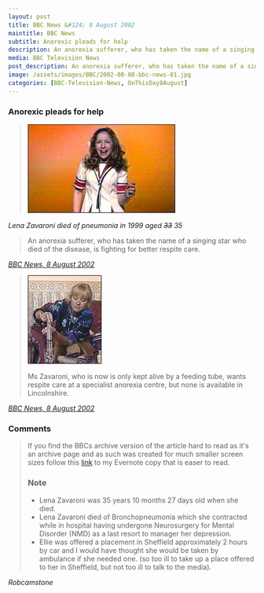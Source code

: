 ```yaml
---
layout: post
title: BBC News &#124; 8 August 2002
maintitle: BBC News
subtitle: Anorexic pleads for help
description: An anorexia sufferer, who has taken the name of a singing star who died of the disease, is fighting for better respite care. Ellie Zavaroni, who took the name of her friend Lena Zavaroni after the singer died in 1999, is battling againt the debilitating disease...
media: BBC Television News
post_description: An anorexia sufferer, who has taken the name of a singing star who died of the disease, is fighting for better respite care. Ellie Zavaroni, who took the name of her friend Lena Zavaroni after the singer died in 1999, is battling againt the debilitating disease...
image: /assets/images/BBC/2002-08-08-bbc-news-01.jpg
categories: [BBC-Television-News, OnThisDay8August]
---
```


### Anorexic pleads for help

> ![Lena Zavaroni died of pneumonia in 1999 aged 35](/assets/images/BBC/2002-08-08-bbc-news-01.jpg "Lena Zavaroni died of pneumonia in 1999 aged <s>33</s> 35")

<cite>Lena Zavaroni died of pneumonia in 1999 aged ~~33~~ 35</cite>

> An anorexia sufferer, who has taken the name of a singing star who died of the disease, is fighting for better respite care.

<cite>[BBC News, 8 August 2002](http://news.bbc.co.uk/1/hi/england/2179570.stm)</cite>

> ![Ellie Zavaroni wants special respite care](/assets/images/BBC/2002-08-08-bbc-news-02.jpg "Ellie Zavaroni wants special respite care")
>
> Ms Zavaroni, who is now is only kept alive by a feeding tube, wants respite care at a specialist anorexia centre, but none is available in Lincolnshire.

<cite>[BBC News, 8 August 2002](http://news.bbc.co.uk/1/hi/england/2179570.stm)</cite>

### Comments
> If you find the BBCs archive version of the article hard to read as it's an archive page and as such was created for much smaller screen sizes follow this [link](https://www.evernote.com/shard/s225/sh/ba4ef6db-6735-4b36-9000-3b845f1f1479/15994d8fea61189c5d4c884f31ff81d4) to my Evernote copy that is easer to read.
>
> ### Note
> * Lena Zavaroni was 35 years 10 months 27 days old when she died.
> * Lena Zavaroni died of Bronchopneumonia which she contracted while in hospital having undergone Neurosurgery for Mental Disorder (NMD) as a last resort to manager her depression.
> * Ellie was offered a placement in Sheffield approximately 2 hours by car and I would have thought she would be taken by ambulance if she needed one. (so too ill to take up a place offered to her in Sheffield, but not too ill to talk to the media).

<cite>Robcamstone</cite>


